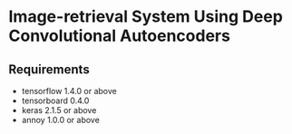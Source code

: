 # Image-retrieval System Using Deep Convolutional Autoencoders


## Requirements

- tensorflow 1.4.0 or above
- tensorboard 0.4.0
- keras 2.1.5 or above
- annoy 1.0.0 or above
